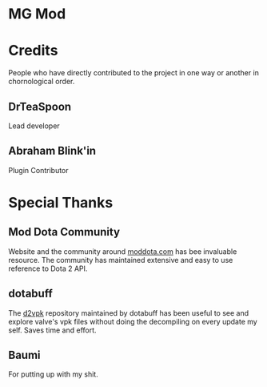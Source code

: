 # MG Mod


# Credits
People who have directly contributed to the project in one way or another in chornological order.
## DrTeaSpoon
Lead developer
## Abraham Blink'in
Plugin Contributor

# Special Thanks
## Mod Dota Community
Website and the community around [moddota.com](https://moddota.com/) has bee invaluable resource. The community has maintained extensive and easy to use reference to Dota 2 API.
## dotabuff
The [d2vpk](https://github.com/dotabuff/d2vpkr) repository maintained by dotabuff has been useful to see and explore valve's vpk files without doing the decompiling on every update my self. Saves time and effort.
## Baumi
For putting up with my shit.